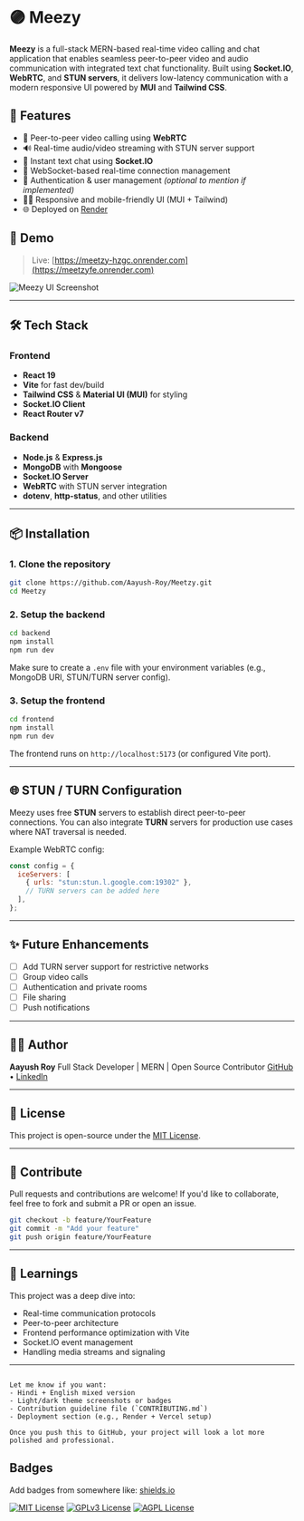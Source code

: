 


# 🟣 Meezy

**Meezy** is a full-stack MERN-based real-time video calling and chat application that enables seamless peer-to-peer video and audio communication with integrated text chat functionality. Built using **Socket.IO**, **WebRTC**, and **STUN servers**, it delivers low-latency communication with a modern responsive UI powered by **MUI** and **Tailwind CSS**.

## 🚀 Features

- 🔗 Peer-to-peer video calling using **WebRTC**
- 🔊 Real-time audio/video streaming with STUN server support
- 💬 Instant text chat using **Socket.IO**
- 📡 WebSocket-based real-time connection management
- 👤 Authentication & user management *(optional to mention if implemented)*
- 🧑‍💻 Responsive and mobile-friendly UI (MUI + Tailwind)
- 🌐 Deployed on [Render](https://meetzyfe.onrender.com)

## 📸 Demo

> Live: [https://meetzy-hzgc.onrender.com](https://meetzyfe.onrender.com)

![Meezy UI Screenshot](<img src="https://drive.google.com/uc?export=view&id=1TDSNqcPHLpZejFho5WdXnVwLAvVvBTEw" alt="Project Screenshot" width="600"/>
)

---

## 🛠️ Tech Stack

### Frontend

- **React 19**
- **Vite** for fast dev/build
- **Tailwind CSS** & **Material UI (MUI)** for styling
- **Socket.IO Client**
- **React Router v7**

### Backend

- **Node.js** & **Express.js**
- **MongoDB** with **Mongoose**
- **Socket.IO Server**
- **WebRTC** with STUN server integration
- **dotenv**, **http-status**, and other utilities

---

## 📦 Installation

### 1. Clone the repository

```bash
git clone https://github.com/Aayush-Roy/Meetzy.git
cd Meetzy
````

### 2. Setup the backend

```bash
cd backend
npm install
npm run dev
```

Make sure to create a `.env` file with your environment variables (e.g., MongoDB URI, STUN/TURN server config).

### 3. Setup the frontend

```bash
cd frontend
npm install
npm run dev
```

The frontend runs on `http://localhost:5173` (or configured Vite port).

---

## 🌐 STUN / TURN Configuration

Meezy uses free **STUN** servers to establish direct peer-to-peer connections. You can also integrate **TURN** servers for production use cases where NAT traversal is needed.

Example WebRTC config:

```js
const config = {
  iceServers: [
    { urls: "stun:stun.l.google.com:19302" },
    // TURN servers can be added here
  ],
};
```

---

## ✨ Future Enhancements

* [ ] Add TURN server support for restrictive networks
* [ ] Group video calls
* [ ] Authentication and private rooms
* [ ] File sharing
* [ ] Push notifications

---

## 🙋‍♂️ Author

**Aayush Roy**
Full Stack Developer | MERN | Open Source Contributor
[GitHub](https://github.com/Aayush-Roy) • [LinkedIn](https://www.linkedin.com/in/aayush-sharma-roy-30a354242)

---

## 📜 License

This project is open-source under the [MIT License](LICENSE).

---

## 🫱 Contribute

Pull requests and contributions are welcome! If you'd like to collaborate, feel free to fork and submit a PR or open an issue.

```bash
git checkout -b feature/YourFeature
git commit -m "Add your feature"
git push origin feature/YourFeature
```

---

## 🧠 Learnings

This project was a deep dive into:

* Real-time communication protocols
* Peer-to-peer architecture
* Frontend performance optimization with Vite
* Socket.IO event management
* Handling media streams and signaling

---

```

Let me know if you want:
- Hindi + English mixed version
- Light/dark theme screenshots or badges
- Contribution guideline file (`CONTRIBUTING.md`)
- Deployment section (e.g., Render + Vercel setup)

Once you push this to GitHub, your project will look a lot more polished and professional.
```

## Badges

Add badges from somewhere like: [shields.io](https://shields.io/)

[![MIT License](https://img.shields.io/badge/License-MIT-green.svg)](https://choosealicense.com/licenses/mit/)
[![GPLv3 License](https://img.shields.io/badge/License-GPL%20v3-yellow.svg)](https://opensource.org/licenses/)
[![AGPL License](https://img.shields.io/badge/license-AGPL-blue.svg)](http://www.gnu.org/licenses/agpl-3.0)

